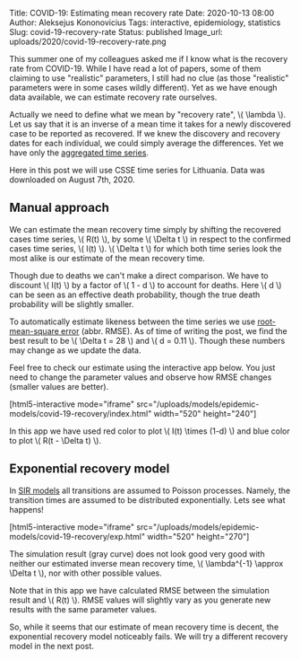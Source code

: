 Title: COVID-19: Estimating mean recovery rate
Date: 2020-10-13 08:00
Author: Aleksejus Kononovicius
Tags: interactive, epidemiology, statistics
Slug: covid-19-recovery-rate
Status: published
Image_url: uploads/2020/covid-19-recovery-rate.png

This summer one of my colleagues asked me if I know what is the recovery rate
from COVID-19. While I have read a lot of papers, some of them claiming to use
"realistic" parameters, I still had no clue (as those "realistic" parameters
were in some cases wildly different). Yet as we have enough data available, we
can estimate recovery rate ourselves.<!--more-->

Actually we need to define what we mean by "recovery rate", \\\( \lambda \\\).
Let us say that it is an inverse of a mean time it takes for a newly discovered
case to be reported as recovered. If we knew the discovery and recovery dates
for each individual, we could simply average the differences. Yet we have only
the [aggregated time series](https://github.com/CSSEGISandData/COVID-19).

Here in this post we will use CSSE time series for Lithuania. Data was
downloaded on August 7th, 2020.

## Manual approach

We can estimate the mean recovery time simply by shifting the recovered cases
time series, \\\( R(t) \\\), by some \\\( \Delta t \\\) in respect to the
confirmed cases time series, \\\( I(t) \\\). \\\( \Delta t \\\) for which both
time series look the most alike is our estimate of the mean recovery time.

Though due to deaths we can't make a direct comparison. We have to discount
\\\( I(t) \\\) by a factor of \\\( 1 - d \\\) to account for deaths. Here
\\\( d \\\) can be seen as an effective death probability, though the true
death probability will be slightly smaller.

To automatically estimate likeness between the time series we use
[root-mean-square error](https://en.wikipedia.org/wiki/Root-mean-square_deviation)
(abbr. RMSE). As of time of writing the post, we find the best result to be
\\\( \Delta t = 28 \\\) and \\\( d = 0.11 \\\). Though these numbers may change
as we update the data.

Feel free to check our estimate using the interactive app below. You just need
to change the parameter values and observe how RMSE changes (smaller values are
better).

[html5-interactive mode="iframe"
src="/uploads/models/epidemic-models/covid-19-recovery/index.html" width="520" height="240"]

In this app we have used red color to plot \\\( I(t) \times (1-d) \\\) and
blue color to plot \\\( R(t - \Delta t) \\\).

## Exponential recovery model

In [SIR models]({filename}/articles/2020/sir-model.md) all transitions are
assumed to Poisson processes. Namely, the transition times are assumed to be
distributed exponentially. Lets see what happens!

[html5-interactive mode="iframe"
src="/uploads/models/epidemic-models/covid-19-recovery/exp.html" width="520" height="270"]

The simulation result (gray curve) does not look good very good with neither
our estimated inverse mean recovery time,
\\\( \lambda^{-1} \approx \Delta t \\\), nor with other possible values.

Note that in this app we have calculated RMSE between the simulation result
and \\\( R(t) \\\). RMSE values will slightly vary as you generate new results
with the same parameter values.

So, while it seems that our estimate of mean recovery time is decent, the
exponential recovery model noticeably fails. We will try a different recovery
model in the next post.
